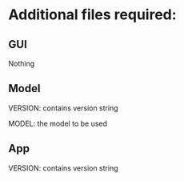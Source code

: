 # Additional files required:

## GUI
Nothing

## Model
VERSION: contains version string 

MODEL: the model to be used

## App
VERSION: contains version string
